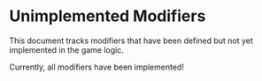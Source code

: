 # Unimplemented Modifiers

This document tracks modifiers that have been defined but not yet implemented in the game logic.

Currently, all modifiers have been implemented!
